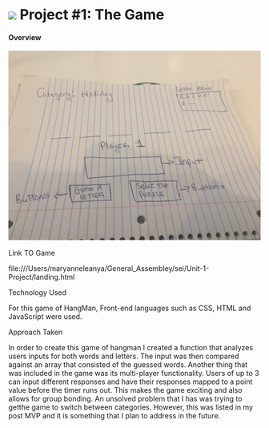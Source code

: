 # ![](https://ga-dash.s3.amazonaws.com/production/assets/logo-9f88ae6c9c3871690e33280fcf557f33.png) Project #1: The Game

#### Overview

![Wireframe](wireFrame/IMG_1796.JPG)



Link TO Game

file:///Users/maryanneleanya/General_Assembley/sei/Unit-1-Project/landing.html

Technology Used

For this game of HangMan, Front-end languages such as CSS, HTML and JavaScript were used.

Approach Taken

In order to create this game of hangman I created a function that analyzes users inputs for both words and letters. The input was then compared against an array that consisted of the guessed words. Another thing that was included in the game was its multi-player functionality. Users of up to 3 can input different responses and have their responses mapped to a point value before the timer runs out. This makes the game exciting and also allows for group bonding. An unsolved problem that I has was trying to getthe game to switch between categories. However, this was listed in my post MVP and it is something that I plan to address in the future.